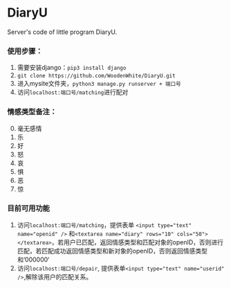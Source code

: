 # DiaryU
Server's code of little program DiaryU.

### 使用步骤：
1. 需要安装django：``pip3 install django``
1. ``git clone https://github.com/WoodenWhite/DiaryU.git``
2. 进入mysite文件夹，``python3 manage.py runserver + 端口号``
3. 访问``localhost:端口号/matching``进行配对
### 情感类型备注：

0. 毫无感情
1. 乐
2. 好
3. 怒
4. 哀
5. 惧
6. 恶
7. 惊

### 目前可用功能
1. 访问``localhost:端口号/matching``，提供表单 ``<input type="text" name="openid" />`` 和``<textarea name="diary" rows="10" cols="50"></textarea>``，若用户已匹配，返回情感类型和匹配对象的openID，否则进行匹配，若匹配成功返回情感类型和新对象的openID，否则返回情感类型和’000000‘
2. 访问``localhost:端口号/depair``, 提供表单``<input type="text" name="userid" />``,解除该用户的匹配关系。